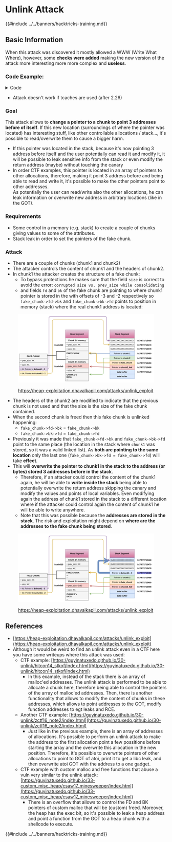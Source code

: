# Unlink Attack

{{#include ../../banners/hacktricks-training.md}}

## Basic Information

When this attack was discovered it mostly allowed a WWW (Write What Where), however, some **checks were added** making the new version of the attack more interesting more more complex and **useless**.

### Code Example:

<details>

<summary>Code</summary>

```c
#include <unistd.h>
#include <stdlib.h>
#include <string.h>
#include <stdio.h>

// Altered from https://github.com/DhavalKapil/heap-exploitation/tree/d778318b6a14edad18b20421f5a06fa1a6e6920e/assets/files/unlink_exploit.c to make it work

struct chunk_structure {
  size_t prev_size;
  size_t size;
  struct chunk_structure *fd;
  struct chunk_structure *bk;
  char buf[10];               // padding
};

int main() {
  unsigned long long *chunk1, *chunk2;
  struct chunk_structure *fake_chunk, *chunk2_hdr;
  char data[20];

  // First grab two chunks (non fast)
  chunk1 = malloc(0x8000);
  chunk2 = malloc(0x8000);
  printf("Stack pointer to chunk1: %p\n", &chunk1);
  printf("Chunk1: %p\n", chunk1);
  printf("Chunk2: %p\n", chunk2);

  // Assuming attacker has control over chunk1's contents
  // Overflow the heap, override chunk2's header

  // First forge a fake chunk starting at chunk1
  // Need to setup fd and bk pointers to pass the unlink security check
  fake_chunk = (struct chunk_structure *)chunk1;
  fake_chunk->size = 0x8000;
  fake_chunk->fd = (struct chunk_structure *)(&chunk1 - 3); // Ensures P->fd->bk == P
  fake_chunk->bk = (struct chunk_structure *)(&chunk1 - 2); // Ensures P->bk->fd == P

  // Next modify the header of chunk2 to pass all security checks
  chunk2_hdr = (struct chunk_structure *)(chunk2 - 2);
  chunk2_hdr->prev_size = 0x8000;  // chunk1's data region size
  chunk2_hdr->size &= ~1;        // Unsetting prev_in_use bit

  // Now, when chunk2 is freed, attacker's fake chunk is 'unlinked'
  // This results in chunk1 pointer pointing to chunk1 - 3
  // i.e. chunk1[3] now contains chunk1 itself.
  // We then make chunk1 point to some victim's data
  free(chunk2);
  printf("Chunk1: %p\n", chunk1);
  printf("Chunk1[3]: %x\n", chunk1[3]);

  chunk1[3] = (unsigned long long)data;

  strcpy(data, "Victim's data");

  // Overwrite victim's data using chunk1
  chunk1[0] = 0x002164656b636168LL;

  printf("%s\n", data);

  return 0;
}

```

</details>

- Attack doesn't work if tcaches are used (after 2.26)

### Goal

This attack allows to **change a pointer to a chunk to point 3 addresses before of itself**. If this new location (surroundings of where the pointer was located) has interesting stuff, like other controllable allocations / stack..., it's possible to read/overwrite them to cause a bigger harm.

- If this pointer was located in the stack, because it's now pointing 3 address before itself and the user potentially can read it and modify it, it will be possible to leak sensitive info from the stack or even modify the return address (maybe) without touching the canary
- In order CTF examples, this pointer is located in an array of pointers to other allocations, therefore, making it point 3 address before and being able to read and write it, it's possible to make the other pointers point to other addresses.\
  As potentially the user can read/write also the other allocations, he can leak information or overwrite new address in arbitrary locations (like in the GOT).

### Requirements

- Some control in a memory (e.g. stack) to create a couple of chunks giving values to some of the attributes.
- Stack leak in order to set the pointers of the fake chunk.

### Attack

- There are a couple of chunks (chunk1 and chunk2)
- The attacker controls the content of chunk1 and the headers of chunk2.
- In chunk1 the attacker creates the structure of a fake chunk:
  - To bypass protections he makes sure that the field `size` is correct to avoid the error: `corrupted size vs. prev_size while consolidating`
  - and fields `fd` and `bk` of the fake chunk are pointing to where chunk1 pointer is stored in the with offsets of -3 and -2 respectively so `fake_chunk->fd->bk` and `fake_chunk->bk->fd` points to position in memory (stack) where the real chunk1 address is located:

<figure><img src="../../images/image (1245).png" alt=""><figcaption><p><a href="https://heap-exploitation.dhavalkapil.com/attacks/unlink_exploit">https://heap-exploitation.dhavalkapil.com/attacks/unlink_exploit</a></p></figcaption></figure>

- The headers of the chunk2 are modified to indicate that the previous chunk is not used and that the size is the size of the fake chunk contained.
- When the second chunk is freed then this fake chunk is unlinked happening:
  - `fake_chunk->fd->bk` = `fake_chunk->bk`
  - `fake_chunk->bk->fd` = `fake_chunk->fd`
- Previously it was made that `fake_chunk->fd->bk` and `fake_chunk->bk->fd` point to the same place (the location in the stack where `chunk1` was stored, so it was a valid linked list). As **both are pointing to the same location** only the last one (`fake_chunk->bk->fd = fake_chunk->fd`) will take **effect**.
- This will **overwrite the pointer to chunk1 in the stack to the address (or bytes) stored 3 addresses before in the stack**.
  - Therefore, if an attacker could control the content of the chunk1 again, he will be able to **write inside the stack** being able to potentially overwrite the return address skipping the canary and modify the values and points of local variables. Even modifying again the address of chunk1 stored in the stack to a different location where if the attacker could control again the content of chunk1 he will be able to write anywhere.
  - Note that this was possible because the **addresses are stored in the stack**. The risk and exploitation might depend on **where are the addresses to the fake chunk being stored**.

<figure><img src="../../images/image (1246).png" alt=""><figcaption><p><a href="https://heap-exploitation.dhavalkapil.com/attacks/unlink_exploit">https://heap-exploitation.dhavalkapil.com/attacks/unlink_exploit</a></p></figcaption></figure>

## References

- [https://heap-exploitation.dhavalkapil.com/attacks/unlink_exploit](https://heap-exploitation.dhavalkapil.com/attacks/unlink_exploit)
- Although it would be weird to find an unlink attack even in a CTF here you have some writeups where this attack was used:
  - CTF example: [https://guyinatuxedo.github.io/30-unlink/hitcon14_stkof/index.html](https://guyinatuxedo.github.io/30-unlink/hitcon14_stkof/index.html)
    - In this example, instead of the stack there is an array of malloc'ed addresses. The unlink attack is performed to be able to allocate a chunk here, therefore being able to control the pointers of the array of malloc'ed addresses. Then, there is another functionality that allows to modify the content of chunks in these addresses, which allows to point addresses to the GOT, modify function addresses to egt leaks and RCE.
  - Another CTF example: [https://guyinatuxedo.github.io/30-unlink/zctf16_note2/index.html](https://guyinatuxedo.github.io/30-unlink/zctf16_note2/index.html)
    - Just like in the previous example, there is an array of addresses of allocations. It's possible to perform an unlink attack to make the address to the first allocation point a few possitions before starting the array and the overwrite this allocation in the new position. Therefore, it's possible to overwrite pointers of other allocations to point to GOT of atoi, print it to get a libc leak, and then overwrite atoi GOT with the address to a one gadget.
  - CTF example with custom malloc and free functions that abuse a vuln very similar to the unlink attack: [https://guyinatuxedo.github.io/33-custom_misc_heap/csaw17_minesweeper/index.html](https://guyinatuxedo.github.io/33-custom_misc_heap/csaw17_minesweeper/index.html)
    - There is an overflow that allows to control the FD and BK pointers of custom malloc that will be (custom) freed. Moreover, the heap has the exec bit, so it's possible to leak a heap address and point a function from the GOT to a heap chunk with a shellcode to execute.

{{#include ../../banners/hacktricks-training.md}}


